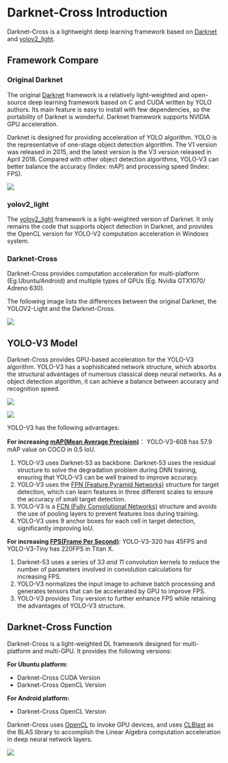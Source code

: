 # Darknet-Cross Introduction

Darknet-Cross is a lightweight deep learning framework based on [Darknet](https://github.com/pjreddie/darknet) and [yolov2_light](https://github.com/AlexeyAB/yolo2_light).

## Framework Compare

### Original Darknet

The original [Darknet](https://github.com/pjreddie/darknet) framework is a relatively light-weighted and open-source deep learning framework based on C and CUDA written by YOLO authors. Its main feature is easy to install with few dependencies, so the portability of Darknet is wonderful. Darknet framework supports NVIDIA GPU acceleration.

Darknet is designed for providing acceleration of YOLO algorithm. YOLO is the representative of one-stage object detection algorithm. The V1 version was released in 2015, and the latest version is the V3 version released in April 2018. Compared with other object detection algorithms, YOLO-V3 can better balance the accuracy (Index: mAP) and processing speed (Index: FPS).

![](img/1.png)

### yolov2_light

The [yolov2_light](https://github.com/AlexeyAB/yolo2_light) framework is a light-weighted version of Darknet. It only remains the code that supports object detection in Darknet, and provides the OpenCL version for YOLO-V2 computation acceleration in Windows system. 

### Darknet-Cross

Darknet-Cross provides computation acceleration for multi-platform (Eg.Ubuntu/Android) and multiple types of GPUs (Eg. Nvidia GTX1070/ Adreno 630).

The following image lists the differences between the original Darknet, the YOLOV2-Light and the Darknet-Cross.

![](img/2.png)

## YOLO-V3 Model

Darknet-Cross provides GPU-based acceleration for the YOLO-V3 algorithm. YOLO-V3 has a sophisticated network structure, which absorbs the structural advantages of numerous classical deep neural networks. As a object detection algorithm, it can achieve a balance between accuracy and recognition speed.

![](img/3.png)

![](img/4.png)

YOLO-V3 has the following advantages:

**For increasing [mAP(Mean Average Precision)](https://www.youtube.com/watch?v=pM6DJ0ZZee0)**： YOLO-V3-608 has 57.9 mAP value on COCO in 0.5 IoU.

1. YOLO-V3 uses Darknet-53 as backbone. Darknet-53 uses the residual structure to solve the degradation problem during DNN training, ensuring that YOLO-V3 can be well trained to improve accuracy.
2. YOLO-V3 uses the [FPN (Feature Pyramid Networks)](https://arxiv.org/abs/1612.03144) structure for target detection, which can learn features in three different scales to ensure the accuracy of small target detection.
3. YOLO-V3 is a [FCN (Fully Convolutional Networks)](https://people.eecs.berkeley.edu/~jonlong/long_shelhamer_fcn.pdf) structure and avoids the use of pooling layers to prevent features loss during training.
4. YOLO-V3 uses 9 anchor boxes for each cell in target detection, significantly improving IoU.  

**For increasing [FPS(Frame Per Second)](https://en.wikipedia.org/wiki/Frame_rate)**: YOLO-V3-320 has 45FPS and YOLO-V3-Tiny has 220FPS in Titan X.

1. Darknet-53 uses a series of 3*3 and 1*1 convolution kernels to reduce the number of parameters involved in convolution calculations for increasing FPS.
2. YOLO-V3 normalizes the input image to achieve batch processing and generates tensors that can be accelerated by GPU to improve FPS.
3. YOLO-V3 provides Tiny version to further enhance FPS while retaining the advantages of YOLO-V3 structure. 

## Darknet-Cross Function

Darknet-Cross is a light-weighted DL framework designed for multi-platform and multi-GPU. It provides the following versions:

**For Ubuntu platform:**

- Darknet-Cross CUDA Version
- Darknet-Cross OpenCL Version

**For Android platform:**

- Darknet-Cross OpenCL Version

Darknet-Cross uses [OpenCL](https://www.khronos.org/opencl/) to invoke GPU devices, and uses [CLBlast](https://github.com/CNugteren/CLBlast) as the BLAS library to accomplish the  Linear Algebra computation acceleration in deep neural network layers.

![](img/5.png)

